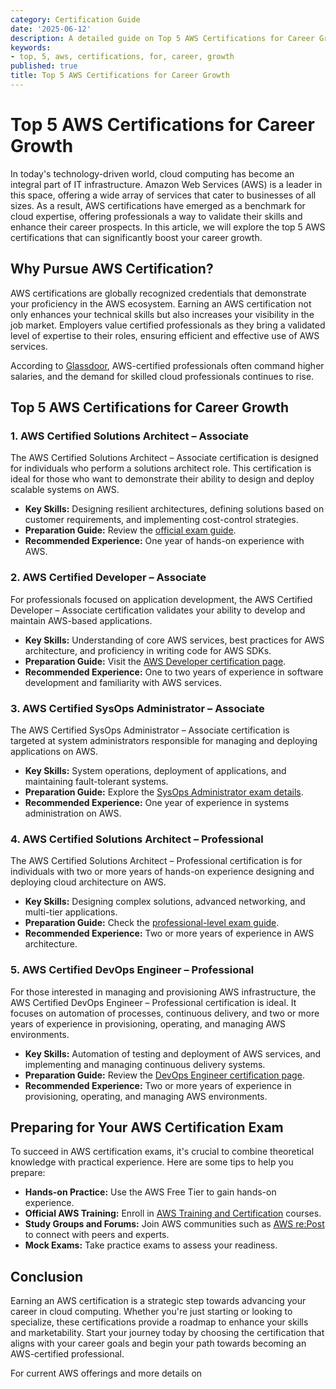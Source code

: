 ```yaml
---
category: Certification Guide
date: '2025-06-12'
description: A detailed guide on Top 5 AWS Certifications for Career Growth
keywords:
- top, 5, aws, certifications, for, career, growth
published: true
title: Top 5 AWS Certifications for Career Growth
---
```


# Top 5 AWS Certifications for Career Growth

In today's technology-driven world, cloud computing has become an integral part of IT infrastructure. Amazon Web Services (AWS) is a leader in this space, offering a wide array of services that cater to businesses of all sizes. As a result, AWS certifications have emerged as a benchmark for cloud expertise, offering professionals a way to validate their skills and enhance their career prospects. In this article, we will explore the top 5 AWS certifications that can significantly boost your career growth.

## Why Pursue AWS Certification?

AWS certifications are globally recognized credentials that demonstrate your proficiency in the AWS ecosystem. Earning an AWS certification not only enhances your technical skills but also increases your visibility in the job market. Employers value certified professionals as they bring a validated level of expertise to their roles, ensuring efficient and effective use of AWS services.

According to [Glassdoor](https://www.glassdoor.com/Salaries/aws-certification-salary-SRCH_KO0,18.htm), AWS-certified professionals often command higher salaries, and the demand for skilled cloud professionals continues to rise.

## Top 5 AWS Certifications for Career Growth

### 1. AWS Certified Solutions Architect – Associate

The AWS Certified Solutions Architect – Associate certification is designed for individuals who perform a solutions architect role. This certification is ideal for those who want to demonstrate their ability to design and deploy scalable systems on AWS.

- **Key Skills:** Designing resilient architectures, defining solutions based on customer requirements, and implementing cost-control strategies.
- **Preparation Guide:** Review the [official exam guide](https://aws.amazon.com/certification/certified-solutions-architect-associate/).
- **Recommended Experience:** One year of hands-on experience with AWS.

### 2. AWS Certified Developer – Associate

For professionals focused on application development, the AWS Certified Developer – Associate certification validates your ability to develop and maintain AWS-based applications.

- **Key Skills:** Understanding of core AWS services, best practices for AWS architecture, and proficiency in writing code for AWS SDKs.
- **Preparation Guide:** Visit the [AWS Developer certification page](https://aws.amazon.com/certification/certified-developer-associate/).
- **Recommended Experience:** One to two years of experience in software development and familiarity with AWS services.

### 3. AWS Certified SysOps Administrator – Associate

The AWS Certified SysOps Administrator – Associate certification is targeted at system administrators responsible for managing and deploying applications on AWS.

- **Key Skills:** System operations, deployment of applications, and maintaining fault-tolerant systems.
- **Preparation Guide:** Explore the [SysOps Administrator exam details](https://aws.amazon.com/certification/certified-sysops-admin-associate/).
- **Recommended Experience:** One year of experience in systems administration on AWS.

### 4. AWS Certified Solutions Architect – Professional

The AWS Certified Solutions Architect – Professional certification is for individuals with two or more years of hands-on experience designing and deploying cloud architecture on AWS.

- **Key Skills:** Designing complex solutions, advanced networking, and multi-tier applications.
- **Preparation Guide:** Check the [professional-level exam guide](https://aws.amazon.com/certification/certified-solutions-architect-professional/).
- **Recommended Experience:** Two or more years of experience in AWS architecture.

### 5. AWS Certified DevOps Engineer – Professional

For those interested in managing and provisioning AWS infrastructure, the AWS Certified DevOps Engineer – Professional certification is ideal. It focuses on automation of processes, continuous delivery, and two or more years of experience in provisioning, operating, and managing AWS environments.

- **Key Skills:** Automation of testing and deployment of AWS services, and implementing and managing continuous delivery systems.
- **Preparation Guide:** Review the [DevOps Engineer certification page](https://aws.amazon.com/certification/certified-devops-engineer-professional/).
- **Recommended Experience:** Two or more years of experience in provisioning, operating, and managing AWS environments.

## Preparing for Your AWS Certification Exam

To succeed in AWS certification exams, it's crucial to combine theoretical knowledge with practical experience. Here are some tips to help you prepare:

- **Hands-on Practice:** Use the AWS Free Tier to gain hands-on experience.
- **Official AWS Training:** Enroll in [AWS Training and Certification](https://aws.amazon.com/training/) courses.
- **Study Groups and Forums:** Join AWS communities such as [AWS re:Post](https://repost.aws/) to connect with peers and experts.
- **Mock Exams:** Take practice exams to assess your readiness.

## Conclusion

Earning an AWS certification is a strategic step towards advancing your career in cloud computing. Whether you're just starting or looking to specialize, these certifications provide a roadmap to enhance your skills and marketability. Start your journey today by choosing the certification that aligns with your career goals and begin your path towards becoming an AWS-certified professional.

For current AWS offerings and more details on